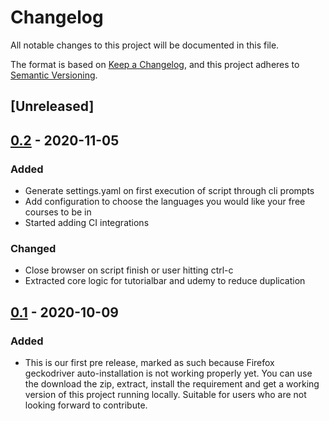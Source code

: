 # Changelog

All notable changes to this project will be documented in this file.

The format is based on [Keep a Changelog](https://keepachangelog.com/en/1.0.0/),
and this project adheres to [Semantic Versioning](https://semver.org/spec/v2.0.0.html).

## [Unreleased]

## [0.2] - 2020-11-05

### Added
- Generate settings.yaml on first execution of script through cli prompts
- Add configuration to choose the languages you would like your free courses to be in
- Started adding CI integrations

### Changed
- Close browser on script finish or user hitting ctrl-c
- Extracted core logic for tutorialbar and udemy to reduce duplication

## [0.1] - 2020-10-09

### Added
- This is our first pre release, marked as such because Firefox geckodriver auto-installation is not working properly yet. 
You can use the download the zip, extract, install the requirement and get a working version of this project running locally. 
Suitable for users who are not looking forward to contribute.

[0.2]: https://github.com/aapatre/Automatic-Udemy-Course-Enroller-GET-PAID-UDEMY-COURSES-for-FREE/releases/tag/v0.2
[0.1]: https://github.com/aapatre/Automatic-Udemy-Course-Enroller-GET-PAID-UDEMY-COURSES-for-FREE/releases/tag/v0.1